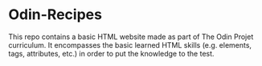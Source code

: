 # Odin-Recipes

This repo contains a basic HTML website made as part of The Odin Projet curriculum. It encompasses the basic learned HTML skills (e.g. elements, tags, attributes, etc.) in order to put the knowledge to the test.